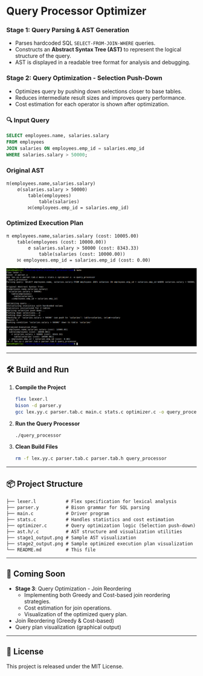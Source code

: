 # Query Processor Optimizer

### Stage 1: Query Parsing & AST Generation
- Parses hardcoded SQL `SELECT-FROM-JOIN-WHERE` queries.
- Constructs an **Abstract Syntax Tree (AST)** to represent the logical structure of the query.
- AST is displayed in a readable tree format for analysis and debugging.

### Stage 2: Query Optimization - **Selection Push-Down**
- Optimizes query by pushing down selections closer to base tables.
- Reduces intermediate result sizes and improves query performance.
- Cost estimation for each operator is shown after optimization.


### 🔍 Input Query
```sql
SELECT employees.name, salaries.salary 
FROM employees 
JOIN salaries ON employees.emp_id = salaries.emp_id 
WHERE salaries.salary > 50000;
```

### Original AST
```
π(employees.name,salaries.salary)
    σ(salaries.salary > 50000)
        table(employees)
            table(salaries)
        ⨝(employees.emp_id = salaries.emp_id)
```

### Optimized Execution Plan
```
π employees.name,salaries.salary (cost: 10005.00)
    table(employees (cost: 10000.00))
        σ salaries.salary > 50000 (cost: 8343.33)
            table(salaries (cost: 10000.00))
    ⨝ employees.emp_id = salaries.emp_id (cost: 0.00)
```

![Optimized Execution Plan](stage2_output.png)

---

## 🛠️ Build and Run

1. **Compile the Project**
     ```bash
     flex lexer.l
     bison -d parser.y
     gcc lex.yy.c parser.tab.c main.c stats.c optimizer.c -o query_processor
     ```

2. **Run the Query Processor**
     ```bash
     ./query_processor
     ```

3. **Clean Build Files**
     ```bash
     rm -f lex.yy.c parser.tab.c parser.tab.h query_processor
     ```

---

## 📦 Project Structure

```
├── lexer.l           # Flex specification for lexical analysis
├── parser.y          # Bison grammar for SQL parsing
├── main.c            # Driver program
├── stats.c           # Handles statistics and cost estimation
├── optimizer.c       # Query optimization logic (Selection push-down)
├── ast.h/.c          # AST structure and visualization utilities
├── stage1_output.png # Sample AST visualization
├── stage2_output.png # Sample optimized execution plan visualization
└── README.md         # This file
```

---

## 🔮 Coming Soon
- **Stage 3**: Query Optimization - Join Reordering
  - Implementing both Greedy and Cost-based join reordering strategies.
  - Cost estimation for join operations.
  - Visualization of the optimized query plan.
- Join Reordering (Greedy & Cost-based)
- Query plan visualization (graphical output)

---

## 📜 License

This project is released under the MIT License.

